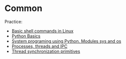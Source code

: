# Common

Practice:
<!-- - [Creating VirtualBox image using Packer]() -->
- [Basic shell commands in Linux](docs/basic_shell_commands.md)
- [Python Basics](https://github.com/MLMethods/Practice/blob/master/notebooks/C0_PyBasics.ipynb)
- [System programing using Python. Modules sys and os](notebooks/C1_sysprog_sys_os.ipynb)
- [Processes, threads and IPC](docs/sysprog_proc_thread.md)
- [Thread synchronization primitives](docs/sysprog_thread_primitives.md)
